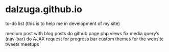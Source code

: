 # dalzuga.github.io

to-do list (this is to help me in development of my site)

medium post with blog posts
do github page
php views
fix media query’s (nav-bar)
do AJAX request for progress bar
custom themes for the website
tweets
meetups